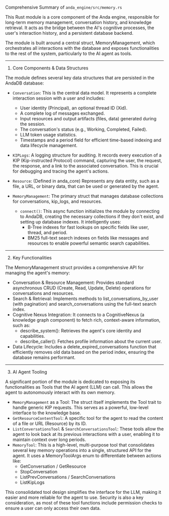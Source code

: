 Comprehensive Summary of `anda_engine/src/memory.rs`

  This Rust module is a core component of the Anda engine, responsible for long-term memory management, 
  conversation history, and knowledge retrieval. It acts as the bridge between the AI's cognitive processes,
  the user's interaction history, and a persistent database backend.

  The module is built around a central struct, MemoryManagement, which orchestrates all interactions with the
  database and exposes functionalities to the rest of the system, particularly to the AI agent as tools.

  ---

  1. Core Components & Data Structures

  The module defines several key data structures that are persisted in the AndaDB database:

   * `Conversation`: This is the central data model. It represents a complete interaction session with a user
     and includes:
       * User identity (Principal), an optional thread ID (Xid).
       * A complete log of messages exchanged.
       * Input resources and output artifacts (files, data) generated during the session.
       * The conversation's status (e.g., Working, Completed, Failed).
       * LLM token usage statistics.
       * Timestamps and a period field for efficient time-based indexing and data lifecycle management.

   * `KIPLogs`: A logging structure for auditing. It records every execution of a KIP (Kip-instructed
     Protocol) command, capturing the user, the request, the response, and a link to the associated
     conversation. This is crucial for debugging and tracing the agent's actions.

   * `Resource`: (Defined in anda_core) Represents any data entity, such as a file, a URL, or binary data,
     that can be used or generated by the agent.

   * `MemoryManagement`: The primary struct that manages database collections for conversations, kip_logs, and
     resources.
       * `connect()`: This async function initializes the module by connecting to AndaDB, creating the
         necessary collections if they don't exist, and setting up database indexes. It intelligently uses:
           * B-Tree indexes for fast lookups on specific fields like user, thread, and period.
           * BM25 full-text search indexes on fields like messages and resources to enable powerful semantic
             search capabilities.

  ---

  2. Key Functionalities

  The MemoryManagement struct provides a comprehensive API for managing the agent's memory:

   * Conversation & Resource Management: Provides standard asynchronous CRUD (Create, Read, Update, Delete)
     operations for conversations and resources.
   * Search & Retrieval: Implements methods to list_conversations_by_user (with pagination) and
     search_conversations using the full-text search index.
   * Cognitive Nexus Integration: It connects to a CognitiveNexus (a knowledge graph component) to fetch rich,
     context-aware information, such as:
       * describe_system(): Retrieves the agent's core identity and capabilities.
       * describe_caller(): Fetches profile information about the current user.
   * Data Lifecycle: Includes a delete_expired_conversations function that efficiently removes old data based
     on the period index, ensuring the database remains performant.

  ---

  3. AI Agent Tooling

  A significant portion of the module is dedicated to exposing its functionalities as Tools that the AI agent
  (LLM) can call. This allows the agent to autonomously interact with its own memory.

   * `MemoryManagement` as a Tool: The struct itself implements the Tool trait to handle generic KIP requests.
     This serves as a powerful, low-level interface to the knowledge base.
   * `GetResourceContentTool`: A specific tool for the agent to read the content of a file or URL (Resource)
     by its ID.
   * `ListConversationsTool` & `SearchConversationsTool`: These tools allow the agent to look back at its
     previous interactions with a user, enabling it to maintain context over long periods.
   * `MemoryTool`: This is a high-level, multi-purpose tool that consolidates several key memory operations
     into a single, structured API for the agent. It uses a MemoryToolArgs enum to differentiate between
     actions like:
       * GetConversation / GetResource
       * StopConversation
       * ListPrevConversations / SearchConversations
       * ListKipLogs

  This consolidated tool design simplifies the interface for the LLM, making it easier and more reliable for
  the agent to use. Security is also a key consideration, as most of these tool functions include permission
  checks to ensure a user can only access their own data.